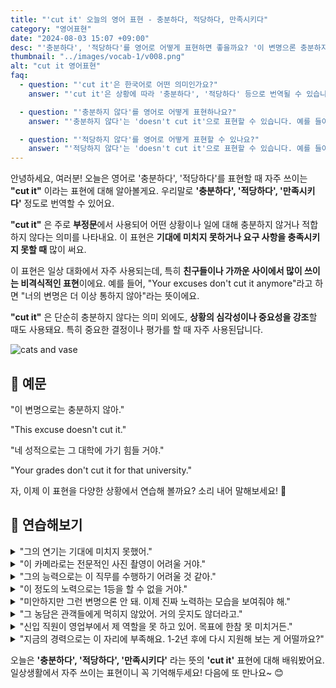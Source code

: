 ```yaml
---
title: "'cut it' 오늘의 영어 표현 - 충분하다, 적당하다, 만족시키다"
category: "영어표현"
date: "2024-08-03 15:07 +09:00"
desc: "'충분하다', '적당하다'를 영어로 어떻게 표현하면 좋을까요? '이 변명으론 충분하지 않아', '네 성적으론 그 대학에 가기 힘들 거야' 등을 영어로 표현하는 법을 배워봅시다. 다양한 예문을 통해서 연습하고 본인의 표현으로 만들어 보세요."
thumbnail: "../images/vocab-1/v008.png"
alt: "cut it 영어표현"
faq:
  - question: "'cut it'은 한국어로 어떤 의미인가요?"
    answer: "'cut it'은 상황에 따라 '충분하다', '적당하다' 등으로 번역될 수 있습니다. 주로 부정문에서 사용되어 '충분하지 않다', '적당하지 않다'의 의미로 쓰입니다. 예를 들어, 'This excuse doesn't cut it'은 '이 변명으론 충분하지 않아'라는 뜻입니다."

  - question: "'충분하지 않다'를 영어로 어떻게 표현하나요?"
    answer: "'충분하지 않다'는 'doesn't cut it'으로 표현할 수 있습니다. 예를 들어, '이 성적으론 충분하지 않아'는 'These grades don't cut it'으로 말할 수 있습니다."

  - question: "'적당하지 않다'를 영어로 어떻게 표현할 수 있나요?"
    answer: "'적당하지 않다'는 'doesn't cut it'으로 표현할 수 있습니다. 예를 들어, '이 옷은 정장 파티에 적당하지 않아'는 'This outfit doesn't cut it for a formal party'로 말할 수 있습니다."
---
```


안녕하세요, 여러분! 오늘은 영어로 '충분하다', '적당하다'를 표현할 때 자주 쓰이는 **"cut it"** 이라는 표현에 대해 알아볼게요. 우리말로 **'충분하다', '적당하다', '만족시키다'** 정도로 번역할 수 있어요.

**"cut it"** 은 주로 **부정문**에서 사용되어 어떤 상황이나 일에 대해 충분하지 않거나 적합하지 않다는 의미를 나타내요. 이 표현은 **기대에 미치지 못하거나 요구 사항을 충족시키지 못할 때** 많이 써요.

이 표현은 일상 대화에서 자주 사용되는데, 특히 **친구들이나 가까운 사이에서 많이 쓰이는 비격식적인 표현**이에요. 예를 들어, "Your excuses don't cut it anymore"라고 하면 "너의 변명은 더 이상 통하지 않아"라는 뜻이에요.

**"cut it"** 은 단순히 충분하지 않다는 의미 외에도, **상황의 심각성이나 중요성을 강조**할 때도 사용돼요. 특히 중요한 결정이나 평가를 할 때 자주 사용된답니다.

![cats and vase](../images/vocab-1/v008-1.avif)

## 📖 예문

"이 변명으로는 충분하지 않아."

"This excuse doesn't cut it."

"네 성적으로는 그 대학에 가기 힘들 거야."

"Your grades don't cut it for that university."

자, 이제 이 표현을 다양한 상황에서 연습해 볼까요? 소리 내어 말해보세요! 🎯

## 💬 연습해보기

<details>
<summary>"그의 연기는 기대에 미치지 못했어."</summary>
<span>"His performance didn't cut it."</span>
</details>

<details>
<summary>"이 카메라로는 전문적인 사진 촬영이 어려울 거야."</summary>
<span>"This camera won't cut it for professional photography."</span>
</details>

<details>
<summary>"그의 능력으로는 이 직무를 수행하기 어려울 것 같아."</summary>
<span>"I don't think his skills will cut it for this position."</span>
</details>

<details>
<summary>"이 정도의 노력으로는 1등을 할 수 없을 거야."</summary>
<span>"This level of effort won't cut it if you want to be number one."</span>
</details>

<details>
<summary>"미안하지만 그런 변명으론 안 돼. 이제 진짜 노력하는 모습을 보여줘야 해."</summary>
<span>"I'm sorry, but your excuses don't cut it anymore. We need to see some real effort."</span>
</details>

<details>
<summary>"그 농담은 관객들에게 먹히지 않았어. 거의 웃지도 않더라고."</summary>
<span>"That joke didn't really cut it with the audience. They barely laughed."</span>
</details>

<details>
<summary>"신입 직원이 영업부에서 제 역할을 못 하고 있어. 목표에 한참 못 미치거든."</summary>
<span>"The new guy's not cutting it in the sales department. He's way behind on his targets."</span>
</details>

<details>
<summary>"지금의 경력으로는 이 자리에 부족해요. 1-2년 후에 다시 지원해 보는 게 어떨까요?"</summary>
<span>"Your current experience doesn't quite cut it for this position. Maybe try applying again in a year or two."</span>
</details>

오늘은 **'충분하다', '적당하다', '만족시키다'** 라는 뜻의 **'cut it'** 표현에 대해 배워봤어요. 일상생활에서 자주 쓰이는 표현이니 꼭 기억해두세요! 다음에 또 만나요~ 😊
